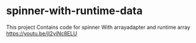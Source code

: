 # spinner-with-runtime-data
This project Contains code for spinner With arrayadapter and runtime array https://youtu.be/jI2yiNc8ELU
